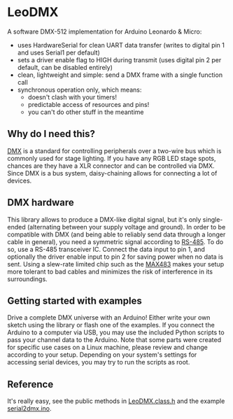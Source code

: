 # LeoDMX

A software DMX-512 implementation for Arduino Leonardo & Micro:
- uses HardwareSerial for clean UART data transfer
  (writes to digital pin 1 and uses Serial1 per default)
- sets a driver enable flag to HIGH during transmit
  (uses digital pin 2 per default, can be disabled entirely)
- clean, lightweight and simple: send a DMX frame with a single function call
- synchronous operation only, which means:  
  - doesn't clash with your timers!  
  - predictable access of resources and pins!  
  - you can't do other stuff in the meantime  


## Why do I need this?

[DMX](https://en.wikipedia.org/wiki/DMX512) is a standard for controlling peripherals over a two-wire bus which is commonly used for stage lighting. If you have any RGB LED stage spots, chances are they have a XLR connector and can be controlled via DMX. Since DMX is a bus system, daisy-chaining allows for connecting a lot of devices.


## DMX hardware

This library allows to produce a DMX-like digital signal, but it's only single-ended (alternating between your supply voltage and ground). In order to be compatible with DMX (and being able to reliably send data through a longer cable in general), you need a symmetric signal according to [RS-485](https://en.wikipedia.org/wiki/RS-485). To do so, use a RS-485 transceiver IC. Connect the data input to pin 1, and optionally the driver enable input to pin 2 for saving power when no data is sent. Using a slew-rate limited chip such as the [MAX483](https://datasheets.maximintegrated.com/en/ds/MAX1487-MAX491.pdf) makes your setup more tolerant to bad cables and minimizes the risk of interference in its surroundings.


## Getting started with examples

Drive a complete DMX universe with an Arduino! Either write your own sketch using the library or flash one of the examples. If you connect the Arduino to a computer via USB, you may use the included Python scripts to pass your channel data to the Arduino. Note that some parts were created for specific use cases on a Linux machine, please review and change according to your setup. Depending on your system's settings for accessing serial devices, you may try to run the scripts as root.


## Reference

It's really easy, see the public methods in [LeoDMX.class.h](LeoDMX.class.h) and the example [serial2dmx.ino](examples/serial2dmx/serial2dmx.ino).
